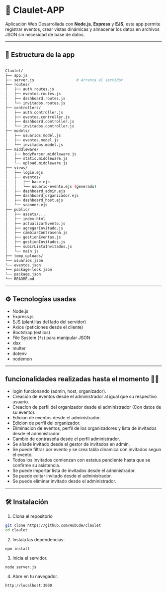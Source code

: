 # 🎉 Claulet-APP

Aplicación Web Desarrollada con **Node.js**, **Express** y **EJS**, esta app permite registrar eventos, crear vistas dinámicas y almacenar los datos en archivos JSON sin necesidad de base de datos.

---
## 🎢 Estructura de la app
```bash

Claulet/
├── app.js                      
├── server.js                   # Arranca el servidor
├── routes/
│   ├── auth.routes.js
│   ├── eventos.routes.js
│   ├── dashboard.routes.js
│   └── invitados.routes.js
├── controllers/
│   ├── auth.controller.js
│   ├── eventos.controller.js
│   ├── dashboard.controller.js
│   └── invitados.controller.js
├── models/
│   ├── usuarios.model.js
│   ├── eventos.model.js
│   └── invitados.model.js
├── middleware/
│   ├── bodyParser.middleware.js
│   ├── static.middleware.js
│   └── upload.middleware.js
├── views/                      
│   ├── login.ejs
│   ├── eventos/
│   │   ├── base.ejs
│   │   └── usuario-evento.ejs (generado)
│   ├── dashboard_admin.ejs
│   ├── dashboard_organizador.ejs
│   ├── dashboard_host.ejs
│   └── scanner.ejs
├── public/
│   ├── assets/...
│   ├── index.html
│   ├── actualizarEvento.js
│   ├── agregarInvitado.js
│   ├── cambiarContrasena.js
│   ├── gestionEventos.js
│   ├── gestionInvitados.js
│   ├── subirListaInvitados.js
│   └── main.js
├── temp_uploads/
└── usuarios.json
└── eventos.json
└── package-lock.json
└── package.json
└── README.md
```
---
## ⚙️ Tecnologías usadas

- Node.js
- Express.js
- EJS (plantillas del lado del servidor)
- Axios (peticiones desde el cliente)
- Bootstrap (estilos)
- File System (`fs`) para manipular JSON
- xlsx
- multer
- dotenv
- nodemon

---
## funcionalidades realizadas hasta el momento 🐱‍🏍

- login funcionando (admin, host, organizador).
- Creación de eventos desde el administrador al igual que su respectivo usuario.
- Creacion de perfil del organizador desde el administrador (Con datos de su evento).
- Edicion de eventos desde el administrador.
- Edicion de perfil del organizador.
- Eliminacion de eventos, perfil de los organizadores y lista de invitados desde el administrador. 
- Cambio de contraseña desde el perfil administrador.
- Se añade invitado desde el gestor de invitados en admin.
- Se puede filtrar por evento y se crea tabla dinamica con invitados segun el evento.
- Todos los invitados comienzan con estatus pendiente hasta que se confirme su asistencia.
- Se puede importar lista de invitados desde el administrador.
- Se puede editar invitado desde el administrador. 
- Se puede eliminar invitado desde el administrador.



---

## 🛠️ Instalación

1. Clona el repositorio

```bash
git clone https://github.com/HubCde/claulet
cd claulet
```

2. Instala las dependencias:

```
npm install
```

3. Inicia el servidor.

```
node server.js

```

4. Abre en tu navegador.

```
http://localhost:3000

```
